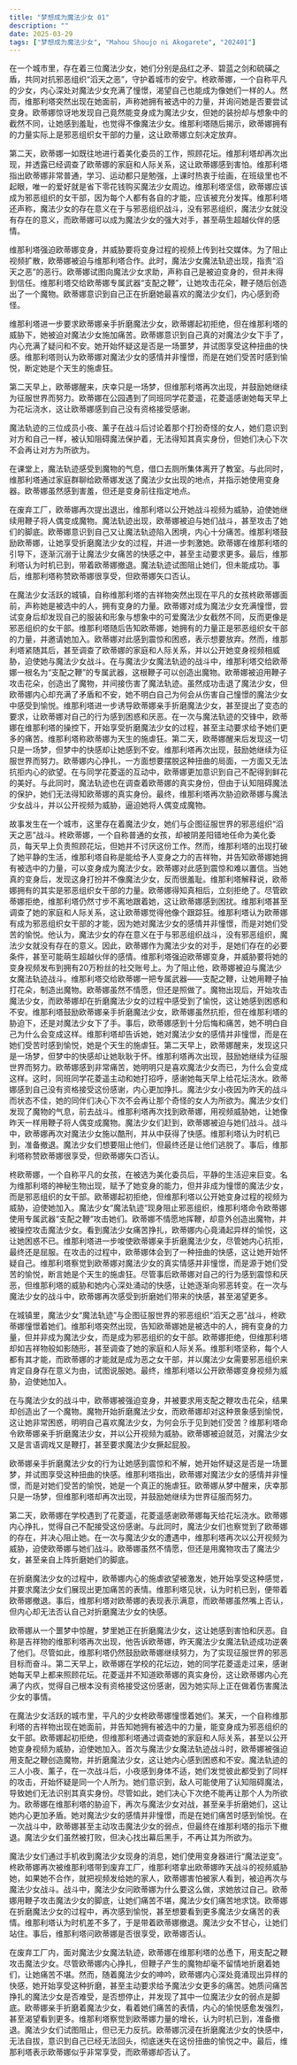 ```yaml
---
title: "梦想成为魔法少女 01"
description: ""
date: 2025-03-29
tags: ["梦想成为魔法少女", "Mahou Shoujo ni Akogarete", "202401"]
---
```


在一个城市里，存在着三位魔法少女，她们分别是品红之矛、碧蓝之剑和硫磺之盾，共同对抗邪恶组织“滔天之恶”，守护着城市的安宁。柊欧蒂娜，一个自称平凡的少女，内心深处对魔法少女充满了憧憬，渴望自己也能成为像她们一样的人。然而，维那利塔突然出现在她面前，声称她拥有被选中的力量，并询问她是否要尝试变身。欧蒂娜惊讶地发现自己竟然能变身成为魔法少女，但她的装扮却与想象中的截然不同，让她感到羞耻，也觉得不像魔法少女。维那利塔随后揭示，欧蒂娜拥有的力量实际上是邪恶组织女干部的力量，这让欧蒂娜立刻决定放弃。

第二天，欧蒂娜一如既往地进行着美化委员的工作，照顾花坛。维那利塔却再次出现，并透露已经调查了欧蒂娜的家庭和人际关系，这让欧蒂娜感到害怕。维那利塔指出欧蒂娜非常普通，学习、运动都只是勉强，上课时热衷于绘画，在班级里也不起眼，唯一的爱好就是省下零花钱购买魔法少女周边。维那利塔坚信，欧蒂娜应该成为邪恶组织的女干部，因为每个人都有各自的才能，应该被充分发挥。维那利塔还声称，魔法少女的存在意义在于与邪恶组织战斗，没有邪恶组织，魔法少女就没有存在的意义，而欧蒂娜可以成为魔法少女的强大对手，甚至萌生超越伙伴的感情。

维那利塔强迫欧蒂娜变身，并威胁要将变身过程的视频上传到社交媒体。为了阻止视频扩散，欧蒂娜被迫与维那利塔合作。此时，魔法少女魔法轨迹出现，指责“滔天之恶”的恶行。欧蒂娜试图向魔法少女求助，声称自己是被迫变身的，但并未得到信任。维那利塔交给欧蒂娜专属武器“支配之鞭”，让她攻击花朵，鞭子随后创造出了一个魔物。欧蒂娜意识到自己正在折磨她最喜欢的魔法少女们，内心感到奇怪。

维那利塔进一步要求欧蒂娜亲手折磨魔法少女，欧蒂娜起初拒绝，但在维那利塔的威胁下，她被迫对魔法少女施加痛苦。欧蒂娜意识到自己真的对魔法少女下手了，内心充满了疑问和不安。她开始怀疑这是否是一场噩梦，并试图享受这种扭曲的快感。维那利塔则认为欧蒂娜对魔法少女的感情并非憧憬，而是在她们受苦时感到愉悦，断定她是个天生的施虐狂。

第二天早上，欧蒂娜醒来，庆幸只是一场梦，但维那利塔再次出现，并鼓励她继续为征服世界而努力。欧蒂娜在公园遇到了同班同学花菱遥，花菱遥感谢她每天早上为花坛浇水，这让欧蒂娜感到自己没有资格接受感谢。

魔法轨迹的三位成员小夜、薰子在战斗后讨论着那个打扮奇怪的女人，她们意识到对方和自己一样，被认知阻碍魔法保护着，无法得知其真实身份，但她们决心下次不会再让对方为所欲为。

在课堂上，魔法轨迹感受到魔物的气息，借口去厕所集体离开了教室。与此同时，维那利塔通过家庭群聊给欧蒂娜发送了魔法少女出现的地点，并指示她使用变身器。欧蒂娜虽然感到害羞，但还是变身前往指定地点。

在废弃工厂，欧蒂娜再次提出退出，维那利塔以公开她战斗视频为威胁，迫使她继续用鞭子将人偶变成魔物。魔法轨迹出现，欧蒂娜被迫与她们战斗，甚至攻击了她们的脚底。欧蒂娜意识到自己又让魔法轨迹陷入困境，内心十分痛苦。维那利塔鼓励欧蒂娜，让她享受折磨魔法少女的过程，并进一步刺激她。欧蒂娜在维那利塔的引导下，逐渐沉溺于让魔法少女痛苦的快感之中，甚至主动要求更多。最后，维那利塔认为时机已到，带着欧蒂娜撤退。魔法轨迹试图阻止她们，但未能成功。事后，维那利塔称赞欧蒂娜很享受，但欧蒂娜矢口否认。

在魔法少女活跃的城镇，自称维那利塔的吉祥物突然出现在平凡的女孩柊欧蒂娜面前，声称她是被选中的人，拥有变身的力量。欧蒂娜对成为魔法少女充满憧憬，尝试变身后却发现自己的服装和形象与想象中的可爱魔法少女截然不同，反而更像是邪恶组织的女干部。维那利塔随后告知欧蒂娜，她拥有的力量正是邪恶组织女干部的力量，并邀请她加入。欧蒂娜对此感到震惊和困惑，表示想要放弃。然而，维那利塔紧随其后，甚至调查了欧蒂娜的家庭和人际关系，并以公开她变身视频相威胁，迫使她与魔法少女战斗。在与魔法少女魔法轨迹的战斗中，维那利塔交给欧蒂娜一根名为“支配之鞭”的专属武器，这根鞭子可以创造出魔物。欧蒂娜被迫用鞭子攻击花朵，创造出了魔物，并间接伤害了魔法轨迹。虽然成功击退了魔法少女，但欧蒂娜内心却充满了矛盾和不安，她不明白自己为何会从伤害自己憧憬的魔法少女中感受到愉悦。维那利塔进一步诱导欧蒂娜亲手折磨魔法少女，甚至提出了变态的要求，让欧蒂娜对自己的行为感到困惑和厌恶。在一次与魔法轨迹的交锋中，欧蒂娜在维那利塔的操控下，开始享受折磨魔法少女的过程，甚至主动要求给予她们更多的痛苦。维那利塔称欧蒂娜为天生的施虐狂。第二天，欧蒂娜醒来后发现这一切只是一场梦，但梦中的快感却让她感到不安。维那利塔再次出现，鼓励她继续为征服世界而努力。欧蒂娜内心挣扎，一方面想要摆脱这种扭曲的局面，一方面又无法抗拒内心的欲望。在与同学花菱遥的互动中，欧蒂娜更加意识到自己不配得到鲜花的美好。与此同时，魔法轨迹也在调查着欧蒂娜的真实身份，但由于认知阻碍魔法的保护，她们无法得知欧蒂娜的真实身份。最终，维那利塔再次胁迫欧蒂娜与魔法少女战斗，并以公开视频为威胁，逼迫她将人偶变成魔物。

故事发生在一个城市，这里存在着魔法少女，她们与企图征服世界的邪恶组织“滔天之恶”战斗。柊欧蒂娜，一个自称普通的女孩，却被阴差阳错地任命为美化委员，每天早上负责照顾花坛，但她并不讨厌这份工作。然而，维那利塔的出现打破了她平静的生活，维那利塔自称是能给予人变身之力的吉祥物，并告知欧蒂娜她拥有被选中的力量，可以变身成为魔法少女。欧蒂娜对此感到震惊和难以置信。当她真的变身后，发现这身打扮并不像魔法少女，反而很羞耻。维那利塔解释说，欧蒂娜拥有的其实是邪恶组织女干部的力量。欧蒂娜得知真相后，立刻拒绝了。尽管欧蒂娜拒绝，维那利塔仍然寸步不离地跟着她，这让欧蒂娜感到困扰。维那利塔甚至调查了她的家庭和人际关系，这让欧蒂娜觉得他像个跟踪狂。维那利塔认为欧蒂娜有成为邪恶组织女干部的才能，因为她对魔法少女的感情并非憧憬，而是对她们受苦的愉悦。他认为，魔法少女的存在意义在于与邪恶组织战斗，没有邪恶组织，魔法少女就没有存在的意义。因此，欧蒂娜作为魔法少女的对手，是她们存在的必要条件，甚至可能萌生超越伙伴的感情。维那利塔强迫欧蒂娜变身，并威胁要将她的变身视频发布到拥有20万粉丝的社交账号上。为了阻止他，欧蒂娜被迫与魔法少女魔法轨迹战斗。维那利塔交给欧蒂娜一把专属武器——支配之鞭，让她用鞭子抽打花朵，制造出魔物。欧蒂娜虽然不情愿，但还是照做了。魔物出现后，开始攻击魔法少女，而欧蒂娜却在折磨魔法少女的过程中感受到了愉悦，这让她感到困惑和不安。维那利塔鼓励欧蒂娜亲手折磨魔法少女，欧蒂娜虽然抗拒，但在维那利塔的胁迫下，还是对魔法少女下了手。事后，欧蒂娜感到十分后悔和痛苦，她不明白自己为什么会变成这样。维那利塔却告诉她，她对魔法少女的感情并非憧憬，而是在她们受苦时感到愉悦，她是个天生的施虐狂。第二天早上，欧蒂娜醒来，发现这只是一场梦，但梦中的快感却让她耿耿于怀。维那利塔再次出现，鼓励她继续为征服世界而努力。欧蒂娜感到非常痛苦，她明明只是喜欢魔法少女而已，为什么会变成这样。这时，同班同学花菱遥主动和她打招呼，感谢她每天早上给花坛浇水。欧蒂娜感到自己没有资格接受这份感谢，内心更加挣扎。魔法少女小夜因为昨天的战斗而状态不佳，她的同伴们决心下次不会再让那个奇怪的女人为所欲为。魔法少女们发现了魔物的气息，前去战斗。维那利塔再次找到欧蒂娜，用视频威胁她，让她像昨天一样用鞭子将人偶变成魔物。魔法少女们赶到，欧蒂娜被迫与她们战斗。战斗中，欧蒂娜再次对魔法少女施以酷刑，并从中获得了快感。维那利塔认为时机已到，准备撤退。魔法少女们想要阻止他们，但最终还是让他们逃脱了。事后，维那利塔称赞欧蒂娜很享受，但欧蒂娜矢口否认。

柊欧蒂娜，一个自称平凡的女孩，在被选为美化委员后，平静的生活迎来巨变。名为维那利塔的神秘生物出现，赋予了她变身的能力，但并非成为憧憬的魔法少女，而是邪恶组织的女干部。欧蒂娜起初拒绝，但维那利塔以公开她变身过程的视频为威胁，迫使她加入。魔法少女“魔法轨迹”现身阻止邪恶组织，维那利塔命令欧蒂娜使用专属武器“支配之鞭”攻击她们。欧蒂娜不情愿地挥鞭，却意外创造出魔物，并被操控攻击魔法少女。看到魔法少女痛苦挣扎，欧蒂娜内心竟涌起异样的愉悦，这让她困惑不已。维那利塔进一步唆使欧蒂娜亲手折磨魔法少女，尽管她内心抗拒，最终还是屈服。在攻击的过程中，欧蒂娜体会到了一种扭曲的快感，这让她开始怀疑自己。维那利塔察觉到欧蒂娜对魔法少女的真实情感并非憧憬，而是源于她们受苦的愉悦，断言她是个天生的施虐狂。尽管事后欧蒂娜对自己的行为感到震惊和厌恶，但维那利塔的威胁和她内心深处涌动的快感，让她逐渐向邪恶转变。在一次与魔法少女的战斗中，欧蒂娜再次感受到折磨她们带来的快感，甚至渴望更多。

在城镇里，魔法少女“魔法轨迹”与企图征服世界的邪恶组织“滔天之恶”战斗，柊欧蒂娜憧憬着她们。维那利塔突然出现，告知欧蒂娜她是被选中的人，拥有变身的力量，但并非成为魔法少女，而是成为邪恶组织的女干部。欧蒂娜拒绝，但维那利塔却如吉祥物般如影随形，甚至调查了她的家庭和人际关系。维那利塔坚称，每个人都有其才能，而欧蒂娜的才能就是成为恶之女干部，并以魔法少女需要邪恶组织来肯定自身存在意义为由，试图说服她。最终，维那利塔以公开欧蒂娜变身视频为威胁，迫使她加入。

在与魔法少女的战斗中，欧蒂娜被强迫变身，并被要求用支配之鞭攻击花朵，结果却创造出了一个魔物。魔物开始折磨魔法少女，而欧蒂娜却对这种景象感到愉悦，这让她非常困惑，明明自己喜欢魔法少女，为何会乐于见到她们受苦？维那利塔命令欧蒂娜亲手折磨魔法少女，并以公开视频为威胁。欧蒂娜被迫就范，对魔法少女又是言语调戏又是鞭打，甚至要求魔法少女撅起屁股。

欧蒂娜亲手折磨魔法少女的行为让她感到震惊和不解，她开始怀疑这是否是一场噩梦，并试图享受这种扭曲的快感。维那利塔指出，欧蒂娜对魔法少女的感情并非憧憬，而是对她们受苦的愉悦，她是一个真正的施虐狂。欧蒂娜从梦中醒来，庆幸那只是一场梦，但维那利塔却再次出现，并鼓励她继续为世界征服而努力。

第二天，欧蒂娜在学校遇到了花菱遥，花菱遥感谢欧蒂娜每天给花坛浇水。欧蒂娜内心挣扎，觉得自己不配接受这份感谢。与此同时，魔法少女们也察觉到了欧蒂娜的存在，并决心阻止她。在一次与魔法少女的遭遇中，维那利塔再次以公开视频为威胁，迫使欧蒂娜与她们战斗。欧蒂娜虽然不情愿，但还是用魔物攻击了魔法少女，甚至亲自上阵折磨她们的脚底。

在折磨魔法少女的过程中，欧蒂娜内心的施虐欲望被激发，她开始享受这种感觉，并要求魔法少女们展现出更加痛苦的表情。维那利塔见状，认为时机已到，便带着欧蒂娜撤退。事后，维那利塔对欧蒂娜的表现表示满意，而欧蒂娜虽然嘴上否认，但内心却无法否认自己对折磨魔法少女的快感。

欧蒂娜从一个噩梦中惊醒，梦里她正在折磨魔法少女，这让她感到害怕和厌恶。自称是吉祥物的维那利塔再次出现，他告诉欧蒂娜，昨天魔法少女魔法轨迹成功逆袭了他们。尽管如此，维那利塔仍然鼓励欧蒂娜继续努力，为了实现征服世界的邪恶目标而奋斗。第二天早上，欧蒂娜在学校的花坛边，她的同学花菱遥走过来，感谢她每天早上都来照顾花坛。花菱遥并不知道欧蒂娜的真实身份，这让欧蒂娜内心充满了内疚，觉得自己根本没有资格接受这份感谢，因为她实际上正在做着伤害魔法少女的事情。

在魔法少女活跃的城市里，平凡的少女柊欧蒂娜憧憬着她们。某天，一个自称维那利塔的吉祥物出现在她面前，并告知她拥有被选中的力量，能变身成为邪恶组织的女干部。欧蒂娜起初拒绝，但维那利塔通过调查她的家庭和人际关系，甚至以公开她变身视频为威胁，迫使她加入。首次与魔法少女魔法轨迹战斗时，欧蒂娜被强迫用支配之鞭创造魔物，并折磨魔法少女，这让她内心感到困惑和不安。魔法轨迹的三人小夜、薰子，在一次战斗后，小夜感到身体不适，她们发觉彼此都受到了同样的攻击，开始怀疑是同一个人所为。她们意识到，敌人可能使用了认知阻碍魔法，导致她们无法识别其真实身份。尽管如此，她们决心下次绝不能再让那个人为所欲为。欧蒂娜在维那利塔的胁迫下，再次与魔法少女对战，甚至亲手折磨她们，这让她内心更加矛盾。她对魔法少女的感情并非憧憬，而是在她们痛苦时感到愉悦。在一次战斗中，欧蒂娜甚至主动攻击魔法少女的弱点，但最终在维那利塔的指示下撤退。魔法少女们虽然被打败，但决心找出幕后黑手，不再让其为所欲为。

魔法少女们通过手机收到魔法少女现身的消息，她们使用变身器进行“魔法逆变”。柊欧蒂娜再次被维那利塔带到废弃工厂，维那利塔拿出欧蒂娜昨天战斗的视频威胁她，如果她不合作，就把视频发给她的家人，欧蒂娜害怕被家人看到，被迫再次与魔法少女战斗。战斗中，魔法少女问欧蒂娜为什么要这么做，求她放过自己。欧蒂娜用鞭子攻击魔法少女的脚底，让她们痛苦不堪，魔法少女们痛苦地求饶。欧蒂娜在折磨魔法少女的过程中，再次感到愉悦，甚至想要看到更多魔法少女痛苦的表情。维那利塔认为时机差不多了，于是带着欧蒂娜撤退。魔法少女不甘心，让她们站住。事后，维那利塔问欧蒂娜是否很享受，欧蒂娜否认。

在废弃工厂内，面对魔法少女魔法轨迹，欧蒂娜在维那利塔的怂恿下，用支配之鞭攻击魔法少女。尽管欧蒂娜内心挣扎，但鞭子产生的魔物却毫不留情地折磨着她们，让她痛苦不堪。然而，随着魔法少女的呻吟，欧蒂娜内心深处竟涌现出异样的快感，她开始享受这种折磨，甚至主动要求给予魔法少女更多的痛苦。她质问痛苦挣扎的魔法少女是否难受，是否想停止，并发现了其中一位魔法少女的弱点是脚底。欧蒂娜亲手折磨着魔法少女，看着她们痛苦的表情，内心的愉悦感愈发强烈，甚至渴望看到更多。维那利塔察觉到欧蒂娜力量的增长，认为时机已到，准备撤退。魔法少女们试图阻止，但已无力反抗。欧蒂娜沉浸在折磨魔法少女的快感中，无法自拔，意识到自己已经无法回头，彻底迷失在这份扭曲的愉悦之中。最后，维那利塔表示欧蒂娜似乎非常享受，而欧蒂娜却否认了。
